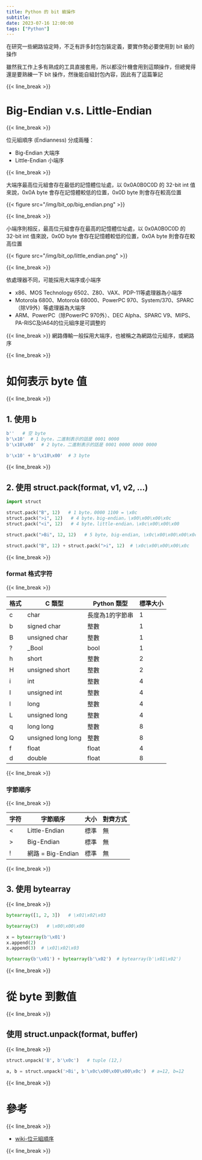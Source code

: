 ```yaml
---
title: Python 的 bit 級操作
subtitle: 
date: 2023-07-16 12:00:00
tags: ["Python"]
---
```



在研究一些網路協定時，不乏有許多封包包裝定義，要實作勢必要使用到 bit 級的操作

雖然我工作上多有熟成的工具直接套用，所以都沒什機會用到這類操作，但總覺得還是要熟練一下 bit 操作，然後能自組封包內容，因此有了這篇筆記

{{< line_break >}}
# Big-Endian v.s. Little-Endian
{{< line_break >}}


位元組順序 (Endianness) 分成兩種：
- Big-Endian 大端序
- Little-Endian 小端序

{{< line_break >}}

大端序最高位元組會存在最低的記憶體位址處，以 0x0A0B0C0D 的 32-bit int 值來說，0x0A byte 會存在記憶體較低的位置，0x0D byte 則會存在較高位置

<!--more-->

{{< figure src="/img/bit_op/big_endian.png" >}}

{{< line_break >}}

小端序則相反，最高位元組會存在最高的記憶體位址處，以 0x0A0B0C0D 的 32-bit int 值來說，0x0D byte 會存在記憶體較低的位置，0x0A byte 則會存在較高位置

{{< figure src="/img/bit_op/little_endian.png" >}}

{{< line_break >}}

依處理器不同，可能採用大端序或小端序
- x86、MOS Technology 6502、Z80、VAX、PDP-11等處理器為小端序
- Motorola 6800、Motorola 68000、PowerPC 970、System/370、SPARC（除V9外）等處理器為大端序
- ARM、PowerPC（除PowerPC 970外）、DEC Alpha、SPARC V9、MIPS、PA-RISC及IA64的位元組序是可調整的

{{< line_break >}}
網路傳輸一般採用大端序，也被稱之為網路位元組序，或網路序


{{< line_break >}}
# 如何表示 byte 值
{{< line_break >}}

## 1. 使用 b
```python
b''   # 空 byte
b'\x10'  # 1 byte，二進制表示的話是 0001 0000
b'\x10\x00'  # 2 byte，二進制表示的話是 0001 0000 0000 0000

b'\x10' + b'\x10\x00'  # 3 byte
```

{{< line_break >}}

## 2. 使用 struct.pack(format, v1, v2, ...)

```python
import struct

struct.pack("B", 12)   # 1 byte，0000 1100 = \x0c
struct.pack(">i", 12)   # 4 byte，big-endian，\x00\x00\x00\x0c
struct.pack("<i", 12)   # 4 byte，little-endian，\x0c\x00\x00\x00

struct.pack(">Bi", 12, 12)   # 5 byte, big-endian, \x0c\x00\x00\x00\x0c'

struct.pack("B", 12) + struct.pack(">i", 12)  # \x0c\x00\x00\x00\x0c
```

{{< line_break >}}
### format 格式字符
{{< line_break >}}

|  格式   | C 類型  | Python 類型 | 標準大小 |
|  ----  |  ----  |  ----  | ----  |
| c | char | 長度為1的字節串 | 1 |
| b | signed char | 整數 | 1 |
| B | unsigned char | 整數 | 1 |
| ? | _Bool | bool | 1 |
| h | short | 整數 | 2 |
| H | unsigned short | 整數 | 2 |
| i | int | 整數 | 4 |
| I | unsigned int | 整數 | 4 |
| l | long | 整數 | 4 |
| L | unsigned long | 整數 | 4 |
| q | long long | 整數 | 8 |
| Q | unsigned long long | 整數 | 8 |
| f | float | float | 4 |
| d | double | float | 8 |

{{< line_break >}}
### 字節順序
{{< line_break >}}

|  字符   | 字節順序  | 大小 | 對齊方式 |
|  ----  |  ----  |  ----  | ----  |
| < | Little-Endian | 標準 | 無 |
| > | Big-Endian | 標準 | 無 |
| ! | 網路 = Big-Endian | 標準 | 無 |


{{< line_break >}}
## 3. 使用 bytearray
{{< line_break >}}

```python
bytearray([1, 2, 3])   # \x01\x02\x03

bytearray(3)   # \x00\x00\x00

x = bytearray(b'\x01')
x.append(2)
x.append(3)  # \x01\x02\x03

bytearray(b'\x01') + bytearray(b'\x02')  # bytearray(b'\x01\x02')
```

{{< line_break >}}
# 從 byte 到數值
{{< line_break >}}

## 使用 struct.unpack(format, buffer)
{{< line_break >}}

```python
struct.unpack('B', b'\x0c')   # tuple (12,)

a, b = struct.unpack('>Bi', b'\x0c\x00\x00\x00\x0c')  # a=12, b=12
```



{{< line_break >}}
# 參考
{{< line_break >}}

- [wiki-位元組順序](https://zh.wikipedia.org/zh-tw/%E5%AD%97%E8%8A%82%E5%BA%8F)

{{< line_break >}}
